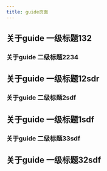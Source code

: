```yaml
---
title: guide页面
---
```

## 关于guide 一级标题132
### 关于guide 二级标题2234
## 关于guide 一级标题12sdr
### 关于guide 二级标题2sdf
## 关于guide 一级标题1sdf
### 关于guide 二级标题33sdf
## 关于guide 一级标题32sdf